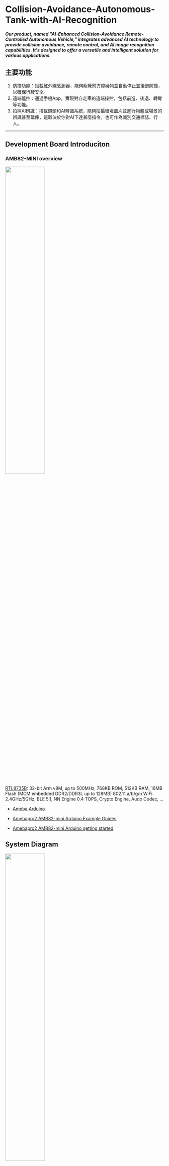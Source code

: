 # Collision-Avoidance-Autonomous-Tank-with-AI-Recognition <br>
_**Our product, named "AI-Enhanced Collision-Avoidance Remote-Controlled Autonomous Vehicle," integrates advanced AI technology to provide collision avoidance, remote control, and AI image recognition capabilities. It's designed to offer a versatile and intelligent solution for various applications.**_ <br>

## 主要功能
1. 防撞功能：搭載紅外線感測器，能夠察覺前方障礙物並自動停止並後退防撞，以確保行駛安全。<br>
2. 遠端遙控：通過手機App，實現對自走車的遠端操控，包括前進、後退、轉彎等功能。<br>
3. 拍照AI辨識：搭載鏡頭和AI辨識系統，能夠拍攝環境圖片並進行物體或場景的辨識甚至延伸，這取決於你對AI下達甚麼指令，也可作為識別交通標誌、行人。<br>
--------------------------------------------------------------
## Development Board Introduciton
### AMB82-MINI overview
<p><img width="50%" height="50%" src="https://www.amebaiot.com/wp-content/uploads/2023/03/amb82_mini.png"></p>

[RTL8735B](https://www.amebaiot.com/en/amebapro2/): 32-bit Arm v8M, up to 500MHz, 768KB ROM, 512KB RAM, 16MB Flash (MCM embedded DDR2/DDR3L up to 128MB) 802.11 a/b/g/n WiFi 2.4GHz/5GHz, BLE 5.1, NN Engine 0.4 TOPS, Crypto Engine, Audo Codec, …

* [Ameba Arduino](https://www.amebaiot.com/en/ameba-arduino-summary/)

* [Amebapro2 AMB82-mini Arduino Example Guides](https://www.amebaiot.com/en/amebapro2-amb82-mini-arduino-peripherals-examples)

* [Amebapro2 AMB82-mini Arduino getting started](https://www.amebaiot.com/en/amebapro2-amb82-mini-arduino-getting-started/) <br>
## System Diagram
<p><img width="50%" height="50%" src="https://github.com/wang930510/Collision-Avoidance-Autonomous-Tank-with-AI-Recognition/assets/136217880/d0a45b2b-73d9-43c2-9a99-4ab14358ad4e"></p>


  
